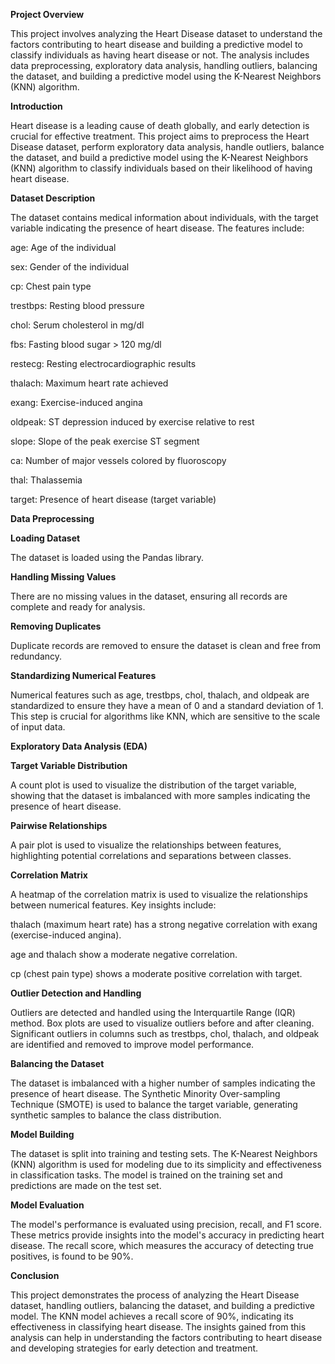 **Project Overview**

This project involves analyzing the Heart Disease dataset to understand the factors contributing to heart disease and building a predictive model to classify individuals as having heart disease or not. The analysis includes data preprocessing, exploratory data analysis, handling outliers, balancing the dataset, and building a predictive model using the K-Nearest Neighbors (KNN) algorithm.

**Introduction**

Heart disease is a leading cause of death globally, and early detection is crucial for effective treatment. This project aims to preprocess the Heart Disease dataset, perform exploratory data analysis, handle outliers, balance the dataset, and build a predictive model using the K-Nearest Neighbors (KNN) algorithm to classify individuals based on their likelihood of having heart disease.

**Dataset Description**

The dataset contains medical information about individuals, with the target variable indicating the presence of heart disease. The features include:

age: Age of the individual

sex: Gender of the individual

cp: Chest pain type

trestbps: Resting blood pressure

chol: Serum cholesterol in mg/dl

fbs: Fasting blood sugar > 120 mg/dl

restecg: Resting electrocardiographic results

thalach: Maximum heart rate achieved

exang: Exercise-induced angina

oldpeak: ST depression induced by exercise relative to rest

slope: Slope of the peak exercise ST segment

ca: Number of major vessels colored by fluoroscopy

thal: Thalassemia

target: Presence of heart disease (target variable)

**Data Preprocessing**

**Loading Dataset**

The dataset is loaded using the Pandas library.

**Handling Missing Values**

There are no missing values in the dataset, ensuring all records are complete and ready for analysis.

**Removing Duplicates**

Duplicate records are removed to ensure the dataset is clean and free from redundancy.

**Standardizing Numerical Features**

Numerical features such as age, trestbps, chol, thalach, and oldpeak are standardized to ensure they have a mean of 0 and a standard deviation of 1. This step is crucial for algorithms like KNN, which are sensitive to the scale of input data.

**Exploratory Data Analysis (EDA)**

**Target Variable Distribution**

A count plot is used to visualize the distribution of the target variable, showing that the dataset is imbalanced with more samples indicating the presence of heart disease.

**Pairwise Relationships**

A pair plot is used to visualize the relationships between features, highlighting potential correlations and separations between classes.

**Correlation Matrix**

A heatmap of the correlation matrix is used to visualize the relationships between numerical features. Key insights include:

thalach (maximum heart rate) has a strong negative correlation with exang (exercise-induced angina).

age and thalach show a moderate negative correlation.

cp (chest pain type) shows a moderate positive correlation with target.

**Outlier Detection and Handling**

Outliers are detected and handled using the Interquartile Range (IQR) method. Box plots are used to visualize outliers before and after cleaning. Significant outliers in columns such as trestbps, chol, thalach, and oldpeak are identified and removed to improve model performance.

**Balancing the Dataset**

The dataset is imbalanced with a higher number of samples indicating the presence of heart disease. The Synthetic Minority Over-sampling Technique (SMOTE) is used to balance the target variable, generating synthetic samples to balance the class distribution.

**Model Building**

The dataset is split into training and testing sets. The K-Nearest Neighbors (KNN) algorithm is used for modeling due to its simplicity and effectiveness in classification tasks. The model is trained on the training set and predictions are made on the test set.

**Model Evaluation**

The model's performance is evaluated using precision, recall, and F1 score. These metrics provide insights into the model's accuracy in predicting heart disease. The recall score, which measures the accuracy of detecting true positives, is found to be 90%.

**Conclusion**

This project demonstrates the process of analyzing the Heart Disease dataset, handling outliers, balancing the dataset, and building a predictive model. The KNN model achieves a recall score of 90%, indicating its effectiveness in classifying heart disease. The insights gained from this analysis can help in understanding the factors contributing to heart disease and developing strategies for early detection and treatment.
